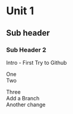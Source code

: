 # Unit 1
## Sub header
### Sub Header 2
Intro - First Try to Github

One  
Two  

Three    
Add a Branch  
Another change  

